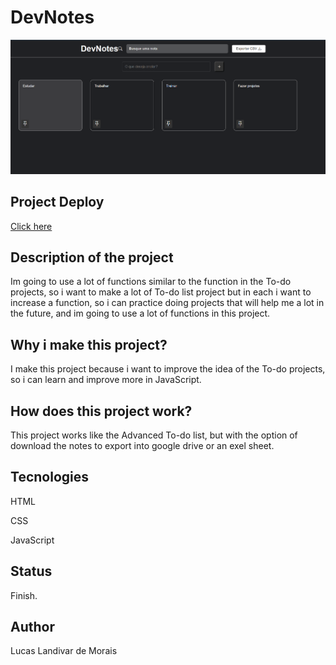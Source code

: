 <h1>DevNotes</h1>
  <img src="img/Captura de Tela (119).png">

<h2>Project Deploy</h2>
 <a href="https://dev-notes-iv001yf0i-lucaslandivar.vercel.app" target="_blank">Click here</a>
  
<h2>Description of the project</h2>
<p>Im going to use a lot of functions similar to the function in the To-do projects, so i want to make a lot of To-do list project but in each i want to increase a function, so i can practice doing projects that will help me a lot in the future, and im going to use a lot of functions in this project.</p> 

<h2>Why i make this project?</h2>
<p>I make this project because i want to improve the idea of the To-do projects, so i can learn and improve more in JavaScript.</p>

<h2>How does this project work?</h2>
<P>This project works like the Advanced To-do list, but with the option of download the notes to export into google drive or an exel sheet.</p>

<h2>Tecnologies</h2>
<p>HTML</p>
<p>CSS</p>
<p>JavaScript</p>

<h2>Status</h2>
<p>Finish.</p>

<h2>Author</h2>
<p>Lucas Landivar de Morais</p>
